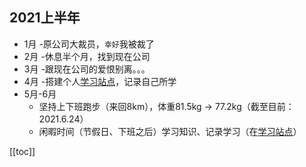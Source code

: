 ## 2021上半年

- 1月 -原公司大裁员，`幸好`我被裁了
- 2月 -休息半个月，找到现在公司
- 3月 -跟现在公司的爱恨别离。。。
- 4月 -搭建个人[学习站点](https:qiyoe.cn)，记录自己所学
- 5月-6月
   - 坚持上下班跑步（来回8km），体重81.5kg -> 77.2kg（截至目前：2021.6.24）
   - 闲暇时间（节假日、下班之后）学习知识、记录学习（在[学习站点](https:qiyoe.cn)）

[[toc]]
